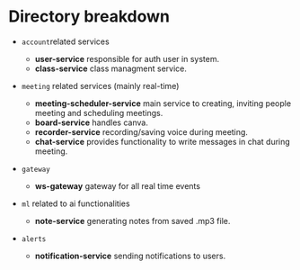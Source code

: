 # Directory breakdown

- `account`related services
    - **user-service** responsible for auth user in system.
    - **class-service** class managment service.

- `meeting` related services (mainly real-time)
    - **meeting-scheduler-service** main service to creating, inviting people meeting and scheduling meetings.
    - **board-service** handles canva.
    - **recorder-service** recording/saving voice during meeting.
    - **chat-service** provides functionality to write messages in chat during meeting.

- `gateway`
    - **ws-gateway** gateway for all real time events

- `ml` related to ai functionalities 
    - **note-service** generating notes from saved .mp3 file.

- `alerts`
    - **notification-service** sending notifications to users.
